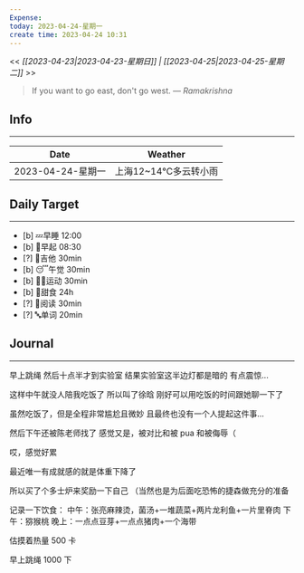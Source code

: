 ```yaml
---
Expense: 
today: 2023-04-24-星期一
create time: 2023-04-24 10:31
---
```


<< *[[2023-04-23|2023-04-23-星期日]] | [[2023-04-25|2023-04-25-星期二]]* >>


> If you want to go east, don't go west.
> — <cite>Ramakrishna</cite>


## Info
***
| Date        | Weather      | 
| ----------- | ------------ |
| 2023-04-24-星期一 |  上海12~14℃多云转小雨 |


## Daily Target 
***
- [b] 💤早睡   12:00
- [b] 🌅早起    08:30
- [?] 🎵吉他    30min
- [b] 😴午觉    30min
- [b] 🏃‍♀️运动    30min
- [b] 🚫甜食    24h
- [?] 📖阅读    30min 
- [?] 🔤单词    20min    


##  Journal
***

早上跳绳
然后十点半才到实验室
结果实验室这半边灯都是暗的
有点震惊...

这样中午就没人陪我吃饭了
所以叫了徐晗
刚好可以用吃饭的时间跟她聊一下了

虽然吃饭了，但是全程非常尴尬且微妙
且最终也没有一个人提起这件事...

然后下午还被陈老师找了
感觉又是，被对比和被 pua 和被侮辱（


哎，感觉好累

最近唯一有成就感的就是体重下降了 

所以买了个多士炉来奖励一下自己
（当然也是为后面吃恐怖的捷森做充分的准备


记录一下饮食：
中午：张亮麻辣烫，菌汤+一堆蔬菜+两片龙利鱼+一片里脊肉
下午：猕猴桃
晚上：一点点豆芽+一点点猪肉+一个海带

估摸着热量 500 卡

早上跳绳 1000 下

